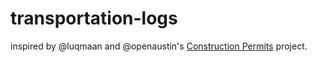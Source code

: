 # transportation-logs

inspired by @luqmaan and @openaustin's [Construction Permits](https://github.com/open-austin/construction-permits) project.
